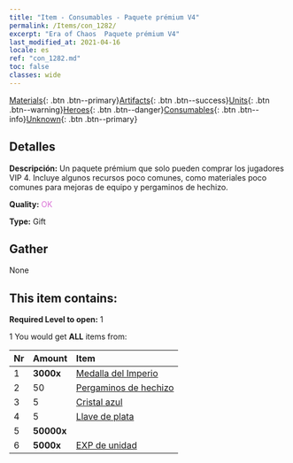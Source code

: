 ```yaml
---
title: "Item - Consumables - Paquete prémium V4"
permalink: /Items/con_1282/
excerpt: "Era of Chaos  Paquete prémium V4"
last_modified_at: 2021-04-16
locale: es
ref: "con_1282.md"
toc: false
classes: wide
---
```

 [Materials](/es/Items/){: .btn .btn--primary}[Artifacts](/es/Items/Artifacts/){: .btn .btn--success}[Units](/es/Items/Units/){: .btn .btn--warning}[Heroes](/es/Items/Heroes/){: .btn .btn--danger}[Consumables](/es/Items/Consumables/){: .btn .btn--info}[Unknown](/es/Items/Unknown/){: .btn .btn--primary}

## Detalles
 **Descripción:** Un paquete prémium que solo pueden comprar los jugadores VIP 4. Incluye algunos recursos poco comunes, como materiales poco comunes para mejoras de equipo y pergaminos de hechizo.

 **Quality:** <span style="color: #DA70D6">OK</span>

 **Type:** Gift

## Gather

  None

## This item contains:

 **Required Level to open:** 1

 1 You would get **ALL** items  from:

  | Nr | Amount |     Item    |
  |:---|:-------|:------------|
  | 1 |  **3000x** | [Medalla del Imperio](/es/Items/con_904/) |  | 
  | 2 | 50 | [Pergaminos de hechizo](/es/Items/con_694/) |  | 
  | 3 | 5 | [Cristal azul](/es/Items/con_716/) |  | 
  | 4 | 5 | [Llave de plata](/es/Items/con_693/) |  | 
  | 5 |  **50000x** | <i class="fas fa-coins"/> |  | 
  | 6 |  **5000x** | [EXP de unidad](/es/Items/con_902/) |  | 
